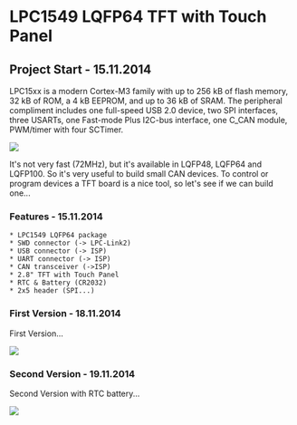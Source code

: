 # LPC1549 LQFP64 TFT with Touch Panel

## Project Start - 15.11.2014 

LPC15xx is a modern Cortex-M3 family with up to 256 kB of flash memory, 32 kB of ROM, a 4 kB EEPROM, and up to 36 kB of SRAM. The peripheral compliment includes one full-speed USB 2.0 device, two SPI interfaces, three USARTs, one Fast-mode Plus I2C-bus interface, one C_CAN module, PWM/timer with four SCTimer.

![](https://raw.github.com/GSNT/TFT-LPC15/master/LPC15.jpg)

It's not very fast (72MHz), but it's available in LQFP48, LQFP64 and LQFP100. So it's very useful to build small CAN devices.
To control or program devices a TFT board is a nice tool, so let's see if we can build one... 

### Features - 15.11.2014

	* LPC1549 LQFP64 package
	* SWD connector (-> LPC-Link2)
	* USB connector (-> ISP)
	* UART connector (-> ISP)
	* CAN transceiver (->ISP)
	* 2.8" TFT with Touch Panel
	* RTC & Battery (CR2032)
	* 2x5 header (SPI...)

### First Version - 18.11.2014

First Version...

![](https://raw.github.com/GSNT/TFT-LPC15/master/V1_0.jpg)

### Second Version - 19.11.2014

Second Version with RTC battery...

![](https://raw.github.com/GSNT/TFT-LPC15/master/V1_1.jpg)

